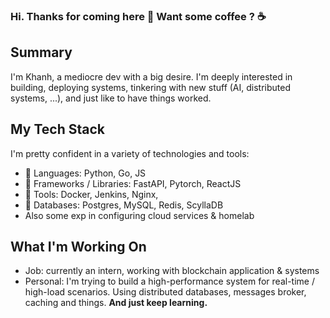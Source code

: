 ### Hi. Thanks for coming here 👋 Want some coffee ? ☕

## Summary
I'm Khanh, a mediocre dev with a big desire. I'm deeply interested in building, deploying systems, tinkering with new stuff (AI, distributed systems, ...), and just like to have things worked.

## My Tech Stack
I'm pretty confident in a variety of technologies and tools:
- 💬 Languages: Python, Go, JS
- 💬 Frameworks / Libraries: FastAPI, Pytorch, ReactJS
- 💬 Tools: Docker, Jenkins, Nginx, 
- 💬 Databases: Postgres, MySQL, Redis, ScyllaDB
- Also some exp in configuring cloud services & homelab

## What I'm Working On
- Job: currently an intern, working with blockchain application & systems
- Personal: I'm trying to build a high-performance system for real-time / high-load scenarios. Using distributed databases, messages broker, caching and things. **And just keep learning.**

<!--
- 🔭 I’m currently working on ...
- 🌱 I’m currently learning ...
- 👯 I’m looking to collaborate on ...
- 🤔 I’m looking for help with ...
- 💬 Ask me about ...
- 📫 How to reach me: ...
- 😄 Pronouns: ...
- ⚡ Fun fact: ...
-->

